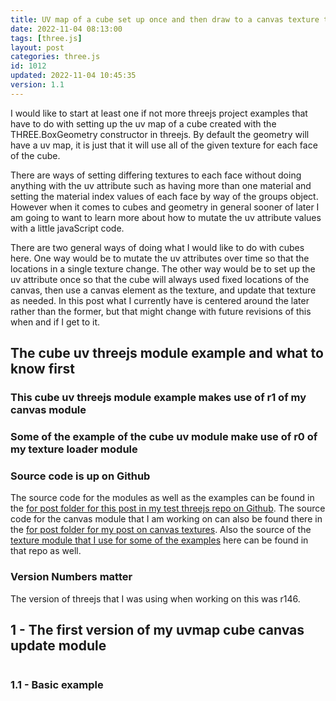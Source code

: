 ```yaml
---
title: UV map of a cube set up once and then draw to a canvas texture threejs example.
date: 2022-11-04 08:13:00
tags: [three.js]
layout: post
categories: three.js
id: 1012
updated: 2022-11-04 10:45:35
version: 1.1
---
```


I would like to start at least one if not more threejs project examples that have to do with setting up the uv map of a cube created with the THREE.BoxGeometry constructor in threejs. By default the geometry will have a uv map, it is just that it will use all of the given texture for each face of the cube. 

There are ways of setting differing textures to each face without doing anything with the uv attribute such as having more than one material and setting the material index values of each face by way of the groups object. However when it comes to cubes and geometry in general sooner of later I am going to want to learn more about how to mutate the uv attribute values with a little javaScript code.

There are two general ways of doing what I would like to do with cubes here. One way would be to mutate the uv attributes over time so that the locations in a single texture change. The other way would be to set up the uv attribute once so that the cube will always used fixed locations of the canvas, then use a canvas element as the texture, and update that texture as needed. In this post what I currently have is centered around the later rather than the former, but that might change with future revisions of this when and if I get to it.

<!-- more -->

## The cube uv threejs module example and what to know first

### This cube uv threejs module example makes use of r1 of my canvas module

### Some of the example of the cube uv module make use of r0 of my texture loader module

### Source code is up on Github

The source code for the modules as well as the examples can be found in the [for post folder for this post in my test threejs repo on Github](/https://github.com/dustinpfister/test_threejs/tree/master/views/forpost/threejs-examples-uvmap-cube-canvas-update). The source code for the canvas module that I am working on can also be found there in the [for post folder for my post on canvas textures](https://github.com/dustinpfister/test_threejs/tree/master/views/forpost/threejs-canvas-texture). Also the source of the [texture module that I use for some of the examples](https://github.com/dustinpfister/test_threejs/tree/master/views/forpost/threejs-texture-loader) here can be found in that repo as well.

### Version Numbers matter

The version of threejs that I was using when working on this was r146.

## 1 - The first version of my uvmap cube canvas update module

```js
```

### 1.1 - Basic example

```js

```
